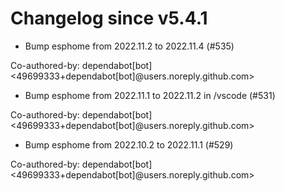 # Changelog since v5.4.1
- Bump esphome from 2022.11.2 to 2022.11.4 (#535)

Co-authored-by: dependabot[bot] <49699333+dependabot[bot]@users.noreply.github.com> 
- Bump esphome from 2022.11.1 to 2022.11.2 in /vscode (#531)

Co-authored-by: dependabot[bot] <49699333+dependabot[bot]@users.noreply.github.com> 
- Bump esphome from 2022.10.2 to 2022.11.1 (#529)

Co-authored-by: dependabot[bot] <49699333+dependabot[bot]@users.noreply.github.com> 
